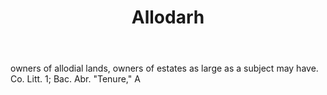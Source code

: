 ---
title: Allodarh
permalink: "/definitions/allodarh.html"
body: owners of allodial lands, owners of estates as large as a subject may have.
  Co. Litt. 1; Bac. Abr. "Tenure," A
published_at: '2018-07-07'
layout: post
---